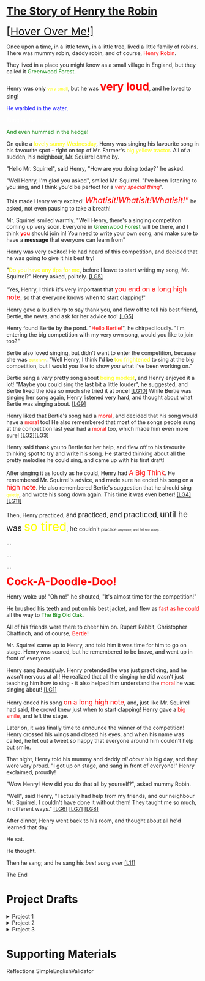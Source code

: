 # <u><b>The Story of Henry the Robin</b></u>

<span style="font-size:2em">[[Hover Over Me!]](https://towrofterra.github.io "Learning Goals will be numbered, and linked like this! Hover over them to get a definition, and click them to see evidence that I fulfilled the goal (middle click to open in a new tab, or you might lose your place!).")</span>

Once upon a time, in a little town, in a little tree, lived a little family of robins. There was mummy robin, daddy robin, and of course, <span style="color:red">Henry Robin</span>.

They lived in a place you might know as a small village in England, but they called it <span style="color:green">Greenwood Forest</span>.

Henry was only <span style="font-size:.8em;color:yellow">very small</span>, but he was <b><span style="font-size:2em;color:red">very loud</span></b>, and he loved to sing!

<span style="color:blue">He warbled in the water,</span>

<span style="color:white">Sung in the snow,</span>

<span style="color:green">And even hummed in the hedge!</span>

On quite a <span style="color:yellow">lovely sunny Wednesday</span>, Henry was singing his favourite song in his favourite spot - right on top of Mr. Farmer's <span style="color:yellow">big yellow tractor</span>. All of a sudden, his neighbour, Mr. Squirrel came by.

"Hello Mr. Squirrel", said Henry, "How are you doing today?" he asked.

"Well Henry, I'm glad you asked", smiled Mr. Squirrel. "I've been listening to you sing, and I think you'd be perfect for a _<span style="color:red">very special thing</span>_".

This made Henry very excited! _<span style="font-size:1.5em;color:red">Whatisit!Whatisit!Whatisit!"</span>_ he asked, not even pausing to take a breath!

Mr. Squirrel smiled warmly. "Well Henry, there's a singing competiton coming up very soon. Everyone in <span style="color:green">Greenwood Forest</span> will be there, and I think <span style="color:red"><b>you</b></span> should join in! You need to write your own song, and make sure to have a <b>message</b> that everyone can learn from"

Henry was very excited! He had heard of this competition, and decided that he was going to give it his best try!

"<span style="color:yellow">Do you have any tips for me</span>, before I leave to start writing my song, Mr. Squirrel?" Henry asked, politely. [[LG5]](https://towrofterra.github.io/LearningGoalEvidence/LG5.jpg "Students generate and pursue lines of inquiry and search, collect, and select sources appropriate to their writing projects.")

"Yes, Henry, I think it's very important that <span style="font-size:1.25em;color:red">you end on a long high note</span>, so that everyone knows when to start clapping!"

Henry gave a loud chirp to say thank you, and flew off to tell his best friend, Bertie, the news, and ask for her advice too! [[LG5]](https://towrofterra.github.io/LearningGoalEvidence/LG5.jpg "Students generate and pursue lines of inquiry and search, collect, and select sources appropriate to their writing projects.")

Henry found Bertie by the pond. "<span style="color:red">Hello Bertie!</span>", he chirped loudly. "I'm entering the big competition with my very own song, would you like to join too?"


Bertie also loved singing, but didn't want to enter the competition, because she was <span style="font-size:0.75em;color:yellow">quite shy</span>. "Well Henry, I think I'd be <span style="color:yellow">too frightened</span> to sing at the big competition, but I would you like to show <em>you</em> what I've been working on."

Bertie sang a _very_ pretty song about <span style="color:yellow">being modest</span>, and Henry enjoyed it a lot! "Maybe you could sing the last bit a little louder", he suggested, and Bertie liked the idea so much she tried it at once! [[LG10]](https://towrofterra.github.io/LearningGoalEvidence/LG10.jpg "Students provide revision-based response to their peers.") While Bertie was singing her song again, Henry listened very hard, and thought about what Bertie was singing about. [[LG9]](https://towrofterra.github.io/LearningGoalEvidence/LG9.jpg "Students practice critical reading strategies.")

Henry liked that Bertie's song had a <span style="color:red">moral</span>, and decided that his song would have a <span style="color:red">moral</span> too! He also remembered that most of the songs people sung at the competition last year had a <span style="color:red">moral</span> too, which made him even more sure! [[LG2]](https://towrofterra.github.io/LearningGoalEvidence/LG2.jpg "Students negotiate their own writing goals and audience expectations regarding conventions of genre, medium, and situation.")[[LG3]](https://towrofterra.github.io/LearningGoalEvidence/LG3.jpg "Students formulate and articulate a stance through and in their writing.")

Henry said thank you to Bertie for her help, and flew off to his favourite thinking spot to try and write his song. He started thinking about all the pretty melodies he could sing, and came up with his first draft!

After singing it as loudly as he could, Henry had <span style="color:red;font-size:1.25em">A Big Think</span>. He remembered Mr. Squirrel's advice, and made sure he ended his song on a <span style="font-size:1.25em;color:red">high note</span>. He also remembered Bertie's suggestion that he should sing <span style="font-size:.75em;color:yellow">quietly</span>, and wrote his song down again. This time it was even better! [[LG4]](https://towrofterra.github.io/LearningGoalEvidence/LG4.jpg "Students revise their writing using responses from others, including peers, consultants, and teachers.")[[LG11]](https://towrofterra.github.io/LearningGoalEvidence/LG11.jpg "Students reflect on their writing processes and self-assess as writers.")

Then, Henry practiced, <span style="font-size:1.1em">and</span> <span style="font-size:1.2em">practiced</span>, <span style="font-size:1.3em">and</span> <span style="font-size:1.4em">practiced</span>, <span style="font-size:1.5em">until he was <span style="color:yellow;font-size:1.5em">so tired</span></span>, <span style="font-size:1.25em">he</span> <span style="font-size:1em">couldn't</span> <span style="font-size:0.75em">practice</span> <span style="font-size:.6em">anymore, and fell </span><span style="font-size:.5em">fast asleep...</span>

...

...

...

<b><span style="font-size:2em;color:red">Cock-A-Doodle-Doo!</span></b>

Henry woke up! "Oh no!" he shouted, "It's almost time for the competition!"

He brushed his teeth and put on his best jacket, and flew as <span style="color:red">fast as he could</span> all the way to <span style="color:green">The Big Old Oak</span>.

All of his friends were there to cheer him on. Rupert Rabbit, Christopher Chaffinch, and of course, <span style="color:red">Bertie</span>!

Mr. Squirrel came up to Henry, and told him it was time for him to go on stage. Henry was scared, but he remembered to be brave, and went up in front of everyone.

Henry sang _beautifully_. Henry pretended he was just practicing, and he wasn't nervous at all! He realized that all the singing he did wasn't just teaching him how to sing - it also helped him understand the <span style="color:red">moral</span> he was singing about! [[LG1]](https://towrofterra.github.io/LearningGoalEvidence/LG1.jpg "Students write both to learn and to communicate what they learn.")

Henry ended his song <span style="font-size:1.25em;color:red">on a long high note</span>, and, just like Mr. Squirrel had said, the crowd knew just when to start clapping! Henry gave a <span style="color:red">big smile</span>, and left the stage.

Later on, it was finally time to announce the winner of the competition! Henry crossed his wings and closed his eyes, and when his name was called, he let out a tweet so happy that everyone around him couldn't help but smile.

That night, Henry told his mummy and daddy _all about_ his big day, and they were very proud. "I got up on stage, and sang in front of everyone!" Henry exclaimed, proudly!

"Wow Henry! How did you do that all by yourself?", asked mummy Robin.

"Well", said Henry, "I actually had help from my friends, and our neighbour Mr. Squirrel. I couldn't have done it without them! They taught me so much, in different ways." [[LG6]](https://towrofterra.github.io/LearningGoalEvidence/LG6.jpg "Students effectively use and appropriately cite sources in their writing.") [[LG7]](https://towrofterra.github.io/LearningGoalEvidence/LG7.jpg "Students explore and represent their experiences, perspectives, and ideas in conversation with others.") [[LG8]](https://towrofterra.github.io/LearningGoalEvidence/LG8.jpg "Students use multiple forms of evidence to support their claims, ideas, and arguments.")

After dinner, Henry went back to his room, and thought about all he'd learned that day.

He sat.

He thought.

Then he sang; and he sang his *best song ever* [[L11]](https://towrofterra.github.io/LearningGoalEvidence/LG11.jpg "Students reflect on their writing processes and self-assess as writers.")

The End


# Project Drafts

<details><summary>Project 1</summary><p>
<object data="https://towrofterra.github.io/p1.pdf" type="application/pdf" width="700px" height="1000px">
    <embed src="https://towrofterra.github.io/p1.pdf">
        <p>This browser does not support PDFs. Please download the PDF to view it: <a href="https://towrofterra.github.io/p1.pdf">Download PDF</a>.     </p>
    </embed>
</object>
</p></details>

<details><summary>Project 2</summary><p>
<object data="https://towrofterra.github.io/p2.pdf" type="application/pdf" width="700px" height="1000px">
    <embed src="https://towrofterra.github.io/p2.pdf">
        <p>This browser does not support PDFs. Please download the PDF to view it: <a href="https://towrofterra.github.io/p2.pdf">Download PDF</a>.     </p>
    </embed>
</object></p></details>

<details><summary>Project 3</summary><p>
 <object data="https://towrofterra.github.io/p3.pdf" type="application/pdf" width="700px" height="1000px">
    <embed src="https://towrofterra.github.io/p3.pdf">
        <p>This browser does not support PDFs. Please download the PDF to view it: <a href="https://towrofterra.github.io/p2.pdf">Download PDF</a>.     </p>
    </embed>
</object>
</p></details>

# Supporting Materials

Reflections
SimpleEnglishValidator
